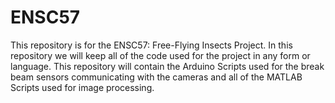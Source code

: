 # ENSC57
This repository is for the ENSC57: Free-Flying Insects Project. In this repository we will keep all of the code used for the project in any form or language. This repository will contain the Arduino Scripts used for the break beam sensors communicating with the cameras and all of the MATLAB Scripts used for image processing.
